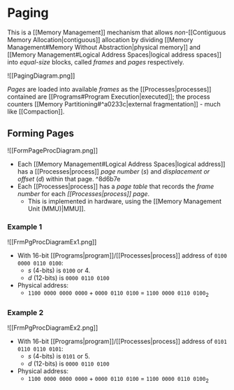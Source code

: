 # Paging

This is a [[Memory Management]] mechanism that allows *non*-[[Contiguous Memory Allocation|contiguous]] allocation by dividing [[Memory Management#Memory Without Abstraction|physical memory]] and [[Memory Management#Logical Address Spaces|logical address spaces]] into *equal-size* blocks, called *frames* and *pages* respectively.

![[PagingDiagram.png]]

*Pages* are loaded into available *frames* as the [[Processes|processes]] contained are [[Programs#Program Execution|executed]]; the process counters [[Memory Partitioning#^a0233c|external fragmentation]] - much like [[Compaction]].

## Forming Pages

![[FormPageProcDiagram.png]]

- Each [[Memory Management#Logical Address Spaces|logical address]] has a [[Processes|process]] *page number* $(s)$ and *displacement or offset* $(d)$ within that page. ^8d6b7e
- Each [[Processes|process]] has a *page table* that records the *frame number* for each *[[Processes|process]] page*.
	- This is implemented in hardware, using the [[Memory Management Unit (MMU)|MMU]].

### Example 1

![[FrmPgProcDiagramEx1.png]]

- With 16-bit [[Programs|program]]/[[Processes|process]] address of `0100 0000 0110 0100`:
	- $s$ (4-bits) is `0100` or 4.
	- $d$ (12-bits) is `0000 0110 0100`
- Physical address:
	- `1100 0000 0000 0000` + `0000 0110 0100` = `1100 0000 0110 0100`$_2$

### Example 2

![[FrmPgProcDiagramEx2.png]]

- With 16-bit [[Programs|program]]/[[Processes|process]] address of `0101 0110 0110 0101`:
	- $s$ (4-bits) is `0101` or 5.
	- $d$ (12-bits) is `0000 0110 0100`
- Physical address:
	- `1100 0000 0000 0000` + `0000 0110 0100` = `1100 0000 0110 0100`$_2$